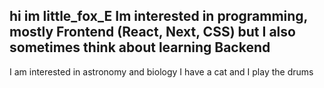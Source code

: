 hi im little_fox_E
Im interested in programming, mostly Frontend (React, Next, CSS) but I also sometimes think about learning Backend
---
I am interested in astronomy and biology
I have a cat and I play the drums
